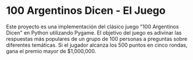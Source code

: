 # 100 Argentinos Dicen - El Juego

Este proyecto es una implementación del clásico juego "100 Argentinos Dicen" en Python utilizando Pygame. El objetivo del juego es adivinar las respuestas más populares de un grupo de 100 personas a preguntas sobre diferentes temáticas. Si el jugador alcanza los 500 puntos en cinco rondas, gana el premio mayor de $1,000,000.
